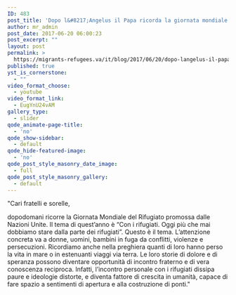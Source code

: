 ```yaml
---
ID: 483
post_title: 'Dopo l&#8217;Angelus il Papa ricorda la giornata mondiale del rifugiato'
author: mr_admin
post_date: 2017-06-20 06:00:23
post_excerpt: ""
layout: post
permalink: >
  https://migrants-refugees.va/it/blog/2017/06/20/dopo-langelus-il-papa-ricorda-la-giornata-mondiale-del-rifugiato/
published: true
yst_is_cornerstone:
  - ""
video_format_choose:
  - youtube
video_format_link:
  - EugYnU24vAM
gallery_type:
  - slider
qode_animate-page-title:
  - 'no'
qode_show-sidebar:
  - default
qode_hide-featured-image:
  - 'no'
qode_post_style_masonry_date_image:
  - full
qode_post_style_masonry_gallery:
  - default
---
```

"Cari fratelli e sorelle,

dopodomani ricorre la Giornata Mondiale del Rifugiato promossa dalle Nazioni Unite. Il tema di quest’anno è “Con i rifugiati. Oggi più che mai dobbiamo stare dalla parte dei rifugiati”. Questo è il tema. L’attenzione concreta va a donne, uomini, bambini in fuga da conflitti, violenze e persecuzioni. Ricordiamo anche nella preghiera quanti di loro hanno perso la vita in mare o in estenuanti viaggi via terra. Le loro storie di dolore e di speranza possono diventare opportunità di incontro fraterno e di vera conoscenza reciproca. Infatti, l’incontro personale con i rifugiati dissipa paure e ideologie distorte, e diventa fattore di crescita in umanità, capace di fare spazio a sentimenti di apertura e alla costruzione di ponti."
